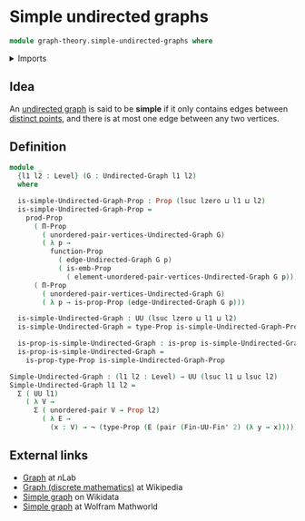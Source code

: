 # Simple undirected graphs

```agda
module graph-theory.simple-undirected-graphs where
```

<details><summary>Imports</summary>

```agda
open import foundation.dependent-pair-types
open import foundation.embeddings
open import foundation.negation
open import foundation.propositions
open import foundation.universe-levels
open import foundation.unordered-pairs

open import graph-theory.undirected-graphs

open import univalent-combinatorics.finite-types
```

</details>

## Idea

An [undirected graph](graph-theory.undirected-graphs.md) is said to be
**simple** if it only contains edges between
[distinct points](foundation.pairs-of-distinct-elements.md), and there is at
most one edge between any two vertices.

## Definition

```agda
module _
  {l1 l2 : Level} (G : Undirected-Graph l1 l2)
  where

  is-simple-Undirected-Graph-Prop : Prop (lsuc lzero ⊔ l1 ⊔ l2)
  is-simple-Undirected-Graph-Prop =
    prod-Prop
      ( Π-Prop
        ( unordered-pair-vertices-Undirected-Graph G)
        ( λ p →
          function-Prop
            ( edge-Undirected-Graph G p)
            ( is-emb-Prop
              ( element-unordered-pair-vertices-Undirected-Graph G p))))
      ( Π-Prop
        ( unordered-pair-vertices-Undirected-Graph G)
        ( λ p → is-prop-Prop (edge-Undirected-Graph G p)))

  is-simple-Undirected-Graph : UU (lsuc lzero ⊔ l1 ⊔ l2)
  is-simple-Undirected-Graph = type-Prop is-simple-Undirected-Graph-Prop

  is-prop-is-simple-Undirected-Graph : is-prop is-simple-Undirected-Graph
  is-prop-is-simple-Undirected-Graph =
    is-prop-type-Prop is-simple-Undirected-Graph-Prop

Simple-Undirected-Graph : (l1 l2 : Level) → UU (lsuc l1 ⊔ lsuc l2)
Simple-Undirected-Graph l1 l2 =
  Σ ( UU l1)
    ( λ V →
      Σ ( unordered-pair V → Prop l2)
        ( λ E →
          (x : V) → ¬ (type-Prop (E (pair (Fin-UU-Fin' 2) (λ y → x))))))
```

## External links

- [Graph](https://ncatlab.org/nlab/show/graph) at $n$Lab
- [Graph (discrete mathematics)](<https://en.wikipedia.org/wiki/Graph_(discrete_mathematics)>)
  at Wikipedia
- [Simple graph](https://www.wikidata.org/entity/Q15838309) on Wikidata
- [Simple graph](https://mathworld.wolfram.com/SimpleGraph.html) at Wolfram
  Mathworld
